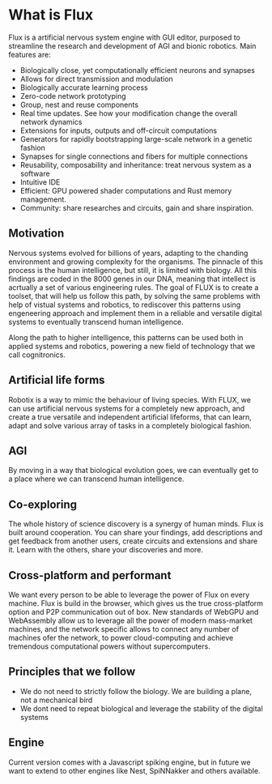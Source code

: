 # What is Flux

Flux is a artificial nervous system engine with GUI editor, purposed to streamline the research and development of AGI and bionic robotics. Main features are:
* Biologically close, yet computationally efficient neurons and synapses
* Allows for direct transmission and modulation
* Biologically accurate learning process
* Zero-code network prototyping
* Group, nest and reuse components
* Real time updates. See how your modification change the overall network dynamics
* Extensions for inputs, outputs and off-circuit computations
* Generators for rapidly bootstrapping large-scale network in a genetic fashion
* Synapses for single connections and fibers for multiple connections
* Reusability, composability and inheritance: treat nervous system as a software
* Intuitive IDE
* Efficient: GPU powered shader computations and Rust memory management.
* Community: share researches and circuits, gain and share inspiration.
## Motivation

Nervous systems evolved for billions of years, adapting to the chanding environment and growing complexity for the organisms. The pinnacle of this process is the human intelligence, but still, it is limited with biology. All this findings are coded in the 8000 genes in our DNA, meaning that intellect is acrtually a set of various engineering rules. The goal of FLUX is to create a toolset, that will help us follow this path, by solving the same problems with help of vistual systems and robotics, to rediscover this patterns using engeneering approach and implement them in a reliable and versatile digital systems to eventually transcend human intelligence.

Along the path to higher intelligence, this patterns can be used both in applied systems and robotics, powering a new field of technology that we call cognitronics.

## Artificial life forms

Robotix is a way to mimic the behaviour of living species. With FLUX, we can use artificial nervous systems for a completely new approach, and create a true versatile and independent artificial lifeforms, that can learn, adapt and solve various array of tasks in a completely biological fashion.

## AGI

By moving in a way that biological evolution goes, we can eventually get to a place where we can transcend human intelligence.
## Co-exploring

The whole history of science discovery is a synergy of human minds. Flux is built around cooperation. You can share your findings, add descriptions and get feedback from another users, create circuits and extensions and share it. Learn with the others, share your discoveries and more.

## Cross-platform and performant

We want every person to be able to leverage the power of Flux on every machine. Flux is build in the browser, which gives us the true cross-platform option and P2P communication out of box. New standards of WebGPU and WebAssembly allow us to leverage all the power of modern mass-market machines, and the network specific allows to connect any number of machines ofer the network, to power cloud-computing and achieve tremendous computational powers without supercomputers.

## Principles that we follow
* We do not need to strictly follow the biology. We are building a plane, not a mechanical bird
* We dont need to repeat biological and leverage the stability of the digital systems

## Engine
Current version comes with a Javascript spiking engine, but in future we want to extend to other engines like Nest, SpiNNakker and others available.